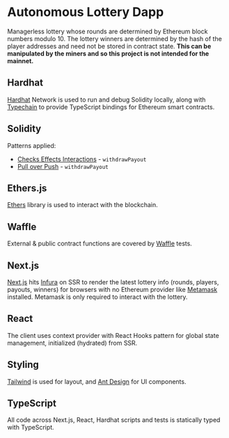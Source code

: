 # Autonomous Lottery Dapp

Managerless lottery whose rounds are determined by Ethereum block numbers modulo 10. The lottery winners are determined by the hash of the player addresses and need not be stored in contract state. **This can be manipulated by the miners and so this project is not intended for the mainnet.**

## Hardhat

[Hardhat](https://hardhat.org/) Network is used to run and debug Solidity locally, along with [Typechain](https://github.com/ethereum-ts/TypeChain) to provide TypeScript bindings for Ethereum smart contracts.

## Solidity

Patterns applied:

- [Checks Effects Interactions](https://fravoll.github.io/solidity-patterns/checks_effects_interactions.html) - `withdrawPayout`
- [Pull over Push](https://github.com/fravoll/solidity-patterns/blob/master/docs/pull_over_push.md) - `withdrawPayout`

## Ethers.js

[Ethers](https://docs.ethers.io/) library is used to interact with the blockchain.

## Waffle

External & public contract functions are covered by [Waffle](https://ethereum-waffle.readthedocs.io) tests.

## Next.js

[Next.js](https://nextjs.org/) hits [Infura](https://infura.io/) on SSR to render the latest lottery info (rounds, players, payouts, winners) for browsers with no Ethereum provider like [Metamask](https://metamask.io/) installed. Metamask is only required to interact with the lottery.

## React

The client uses context provider with React Hooks pattern for global state management, initialized (hydrated) from SSR.

## Styling

[Tailwind](https://tailwindcss.com/) is used for layout, and [Ant Design](https://ant.design/) for UI components.

## TypeScript

All code across Next.js, React, Hardhat scripts and tests is statically typed with TypeScript.
